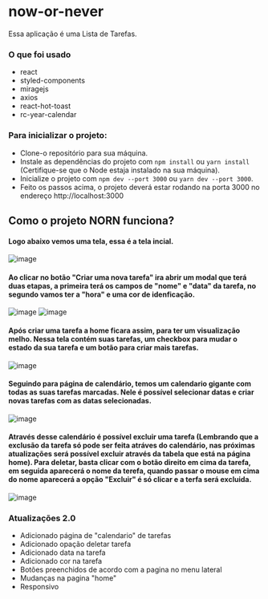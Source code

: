 # now-or-never
Essa aplicação é uma Lista de Tarefas.

### O que foi usado
* react
* styled-components
* miragejs
* axios
* react-hot-toast
* rc-year-calendar

### Para inicializar o projeto:
* Clone-o repositório para sua máquina.
* Instale as dependências do projeto com `npm install` ou `yarn install` (Certifique-se que o Node estaja instalado na sua máquina).
* Inicialize o projeto com `npm dev --port 3000` ou `yarn dev --port 3000`.
* Feito os passos acima, o projeto deverá estar rodando na porta 3000 no endereço http://localhost:3000

## Como o projeto NORN funciona?
#### Logo abaixo vemos uma tela, essa é a tela incial.
![image](https://user-images.githubusercontent.com/42146848/185535395-c5b0846c-6514-4fb8-9eea-2e53f0e1be14.png)

#### Ao clicar no botão "Criar uma nova tarefa" ira abrir um modal que terá duas etapas, a primeira terá os campos de "nome" e "data" da tarefa, no segundo vamos ter a "hora" e uma cor de idenficação.
![image](https://user-images.githubusercontent.com/42146848/185535616-b68de34c-3d73-46b5-9b98-d608943f2f54.png)
![image](https://user-images.githubusercontent.com/42146848/185535731-ee5d35b0-f612-4f98-a115-6f0382b0b3aa.png)

#### Após criar uma tarefa a home ficara assim, para ter um visualização melho. Nessa tela contém suas tarefas, um checkbox para mudar o estado da sua tarefa e um botão para criar mais tarefas.
![image](https://user-images.githubusercontent.com/42146848/185536255-5094febd-a8ad-4ee3-86af-952d7f4ce88b.png)

#### Seguindo para página de calendário, temos um calendario gigante com todas as suas tarefas marcadas. Nele é possível selecionar datas e criar novas tarefas com as datas selecionadas.
![image](https://user-images.githubusercontent.com/42146848/185536729-0c94dbc6-61ea-4035-bf87-607c7cc635c3.png)

#### Através desse calendário é possível excluir uma tarefa (Lembrando que a exclusão da tarefa só pode ser feita atráves do calendário, nas próximas atualizações será possível excluir através da tabela que está na página home). Para deletar, basta clicar com o botão direito em cima da tarefa, em seguida aparecerá o nome da terefa, quando passar o mouse em cima do nome aparecerá a opção "Excluir" é só clicar e a terfa será excluida.
![image](https://user-images.githubusercontent.com/42146848/185538190-a7ea9798-f52c-4846-8084-72ceaec7e11c.png)



### Atualizações 2.0
- Adicionado página de "calendario" de tarefas
- Adicionado opação deletar tarefa
- Adicionado data na tarefa
- Adicionado cor na tarefa
- Botões preenchidos de acordo com a pagina no menu lateral
- Mudanças na pagina "home"
- Responsivo

